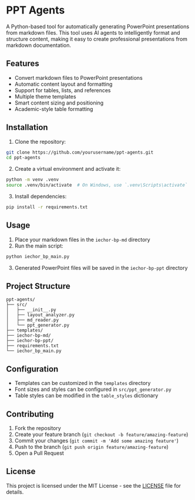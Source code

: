 # PPT Agents

A Python-based tool for automatically generating PowerPoint presentations from markdown files. This tool uses AI agents to intelligently format and structure content, making it easy to create professional presentations from markdown documentation.

## Features

- Convert markdown files to PowerPoint presentations
- Automatic content layout and formatting
- Support for tables, lists, and references
- Multiple theme templates
- Smart content sizing and positioning
- Academic-style table formatting

## Installation

1. Clone the repository:

```bash
git clone https://github.com/yourusername/ppt-agents.git
cd ppt-agents
```

2. Create a virtual environment and activate it:

```bash
python -m venv .venv
source .venv/bin/activate  # On Windows, use `.venv\Scripts\activate`
```

3. Install dependencies:

```bash
pip install -r requirements.txt
```

## Usage

1. Place your markdown files in the `iechor-bp-md` directory
2. Run the main script:

```bash
python iechor_bp_main.py
```

3. Generated PowerPoint files will be saved in the `iechor-bp-ppt` directory

## Project Structure

```
ppt-agents/
├── src/
│   ├── __init__.py
│   ├── layout_analyzer.py
│   ├── md_reader.py
│   └── ppt_generator.py
├── templates/
├── iechor-bp-md/
├── iechor-bp-ppt/
├── requirements.txt
└── iechor_bp_main.py
```

## Configuration

- Templates can be customized in the `templates` directory
- Font sizes and styles can be configured in `src/ppt_generator.py`
- Table styles can be modified in the `table_styles` dictionary

## Contributing

1. Fork the repository
2. Create your feature branch (`git checkout -b feature/amazing-feature`)
3. Commit your changes (`git commit -m 'Add some amazing feature'`)
4. Push to the branch (`git push origin feature/amazing-feature`)
5. Open a Pull Request

## License

This project is licensed under the MIT License - see the [LICENSE](LICENSE) file for details.
